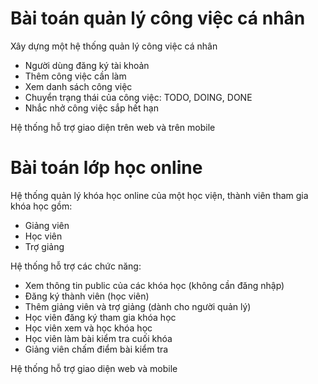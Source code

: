 # Bài toán quản lý công việc cá nhân

Xây dựng một hệ thống quản lý công việc cá nhân
* Người dùng đăng ký tài khoản
* Thêm công việc cần làm
* Xem danh sách công việc
* Chuyển trạng thái của công việc: TODO, DOING, DONE
* Nhắc nhở công việc sắp hết hạn


Hệ thống hỗ trợ giao diện trên web và trên mobile




# Bài toán lớp học online

Hệ thống quản lý khóa học online của một học viện, thành viên tham gia khóa học gồm:
* Giảng viên
* Học viên
* Trợ giảng

Hệ thống hỗ trợ các chức năng:
* Xem thông tin public của các khóa học (không cần đăng nhập)
* Đăng ký thành viên (học viên)
* Thêm giảng viên và trợ giảng (dành cho người quản lý)
* Học viên đăng ký tham gia khóa học
* Học viên xem và học khóa học
* Học viên làm bài kiểm tra cuối khóa
* Giảng viên chấm điểm bài kiểm tra

Hệ thống hỗ trợ giao diện web và mobile

